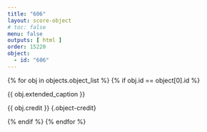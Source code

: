 ```yaml
---
title: "606"
layout: score-object
# toc: false
menu: false
outputs: [ html ]
order: 15220
object:
  - id: "606"
---
```


{% for obj in objects.object_list %}
{% if obj.id == object[0].id %}

{{ obj.extended_caption }}

{{ obj.credit }} {.object-credit}

{% endif %}
{% endfor %}

